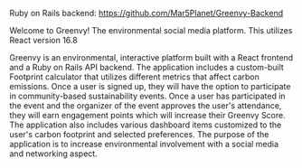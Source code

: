 Ruby on Rails backend: https://github.com/Mar5Planet/Greenvy-Backend

Welcome to Greenvy! The environmental social media platform. This utilizes React version 16.8

Greenvy is an environmental, interactive platform built with a React frontend and a Ruby on Rails API backend.
The application includes a custom-built Footprint calculator that utilizes different metrics that affect carbon emissions. 
Once a user is signed up, they will have the option to participate in community-based sustainability events. Once a user has 
participated in the event and the organizer of the event approves the user's attendance, they will earn engagement points which 
will increase their Greenvy Score. The application also includes various dashboard items customized to the user's carbon footprint
and selected preferences. The purpose of the application is to increase environmental involvement with a social media and networking aspect.
